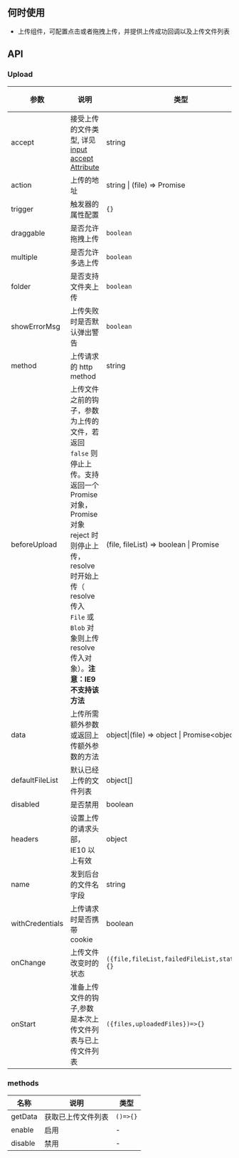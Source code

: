 ## 何时使用

- 上传组件，可配置点击或者拖拽上传，并提供上传成功回调以及上传文件列表

## API

### Upload

| 参数 | 说明 | 类型 | 默认值 | 注释 |
| --- | --- | --- | --- | --- |
| accept | 接受上传的文件类型, 详见 [input accept Attribute](https://developer.mozilla.org/en-US/docs/Web/HTML/Element/input/file#accept) | string | - |  |
| action | 上传的地址 | string \| (file) => Promise | - |  |
| trigger | 触发器的属性配置 | `{}` | 上传按钮 |  |
| draggable | 是否允许拖拽上传 | `boolean` | false |  |
| multiple | 是否允许多选上传 | `boolean` | `false` |  |
| folder | 是否支持文件夹上传 | `boolean` | `false` |  |
| showErrorMsg | 上传失败时是否默认弹出警告 | `boolean` | `true` |  |
| method | 上传请求的 http method | string | `post` |  |
| beforeUpload | 上传文件之前的钩子，参数为上传的文件，若返回 `false` 则停止上传。支持返回一个 Promise 对象，Promise 对象 reject 时则停止上传，resolve 时开始上传（ resolve 传入 `File` 或 `Blob` 对象则上传 resolve 传入对象）。**注意：IE9 不支持该方法** | (file, fileList) => boolean \| Promise | - |  |
| data | 上传所需额外参数或返回上传额外参数的方法 | object\|(file) => object \| Promise&lt;object> | - |  |
| defaultFileList | 默认已经上传的文件列表 | object\[] | - |  |
| disabled | 是否禁用 | boolean | false |  |
| headers | 设置上传的请求头部，IE10 以上有效 | object | - |  |
| name | 发到后台的文件名字段 | string | `file` |  |
| withCredentials | 上传请求时是否携带 cookie | boolean | false |  |
| onChange | 上传文件改变时的状态 | `({file,fileList,failedFileList,status})=>{}` | - |  |
| onStart | 准备上传文件的钩子,参数是本次上传文件列表与已上传文件列表 | `({files,uploadedFiles})=>{}` | - |  |

### methods

| 名称    | 说明               | 类型     |
| ------- | ------------------ | -------- |
| getData | 获取已上传文件列表 | `()=>{}` |
| enable  | 启用               | -        |
| disable | 禁用               | -        |
